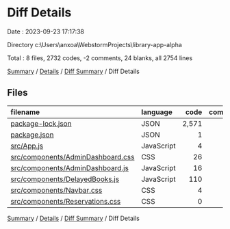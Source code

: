# Diff Details

Date : 2023-09-23 17:17:38

Directory c:\\Users\\anxoa\\WebstormProjects\\library-app-alpha

Total : 8 files,  2732 codes, -2 comments, 24 blanks, all 2754 lines

[Summary](results.md) / [Details](details.md) / [Diff Summary](diff.md) / Diff Details

## Files
| filename | language | code | comment | blank | total |
| :--- | :--- | ---: | ---: | ---: | ---: |
| [package-lock.json](/package-lock.json) | JSON | 2,571 | 0 | 0 | 2,571 |
| [package.json](/package.json) | JSON | 1 | 0 | 0 | 1 |
| [src/App.js](/src/App.js) | JavaScript | 4 | 0 | 0 | 4 |
| [src/components/AdminDashboard.css](/src/components/AdminDashboard.css) | CSS | 26 | 0 | 5 | 31 |
| [src/components/AdminDashboard.js](/src/components/AdminDashboard.js) | JavaScript | 16 | 0 | 1 | 17 |
| [src/components/DelayedBooks.js](/src/components/DelayedBooks.js) | JavaScript | 110 | 0 | 18 | 128 |
| [src/components/Navbar.css](/src/components/Navbar.css) | CSS | 4 | 0 | 0 | 4 |
| [src/components/Reservations.css](/src/components/Reservations.css) | CSS | 0 | -2 | 0 | -2 |

[Summary](results.md) / [Details](details.md) / [Diff Summary](diff.md) / Diff Details